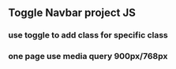 ## Toggle Navbar project JS
### use toggle to add class for specific class
### one page use media query 900px/768px   
